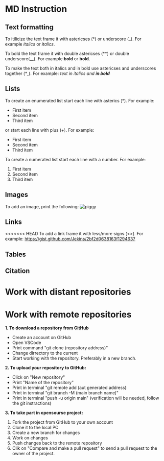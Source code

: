 # MD Instruction
## Text formatting
To itilicize the text frame it with astericses (*) or underscore (_). For example *italics* or _italics_.

To bold the text frame it with double astericses (**) or double underscore(__). For example **bold** or __bold__.

To make the text both in italics and in bold use astericses and underscores together (*_). For example:
*text in italics and __in bold__*

## Lists
To create an enumerated list start each line with asterics (*). For example:
* First item
* Second item
* Third item

or start each line with plus (+). For example:
+ First item
+ Second item
+ Third item

To create a numerated list start each line with a number. For example:
1. First item
2. Second item
3. Third item

## Images
To add an image, print the following:
![piggy](guinea_pig.jpeg)

## Links
<<<<<<< HEAD
To add a link frame it with less/more signs (<>). For example:
<https://gist.github.com/Jekins/2bf2d0638163f1294637>

## Tables
## Citation

# Work with distant repositories

# Work with remote repositories

**1. To download a repository from GitHub**
+ Create an account on GitHub
+ Open VSCode
+ Print command "git clone (repository address)"
+ Change dirrectory to the current
+ Start working with the repository. Preferably in a new branch.

**2. To upload your repository to GitHub:**
+ Click on "New repository"
+ Print "Name of the repository"
+ Print in terminal "git remote add (aut generated address)
+ Print in terminal "git branch -M (main branch name)"
+ Print in terminal "push -u origin main" (verification will be needed, follow the git instractions)

**3. To take part in opensourse project:**
1. Fork the project from GitHub to your own account
2. Clone it to the local PC
3. Create a new branch for changes
4. Work on changes
5. Push changes back to the remote repository
6. Clik on "Compare and make a pull request" to send a pull request to the owner of the project.